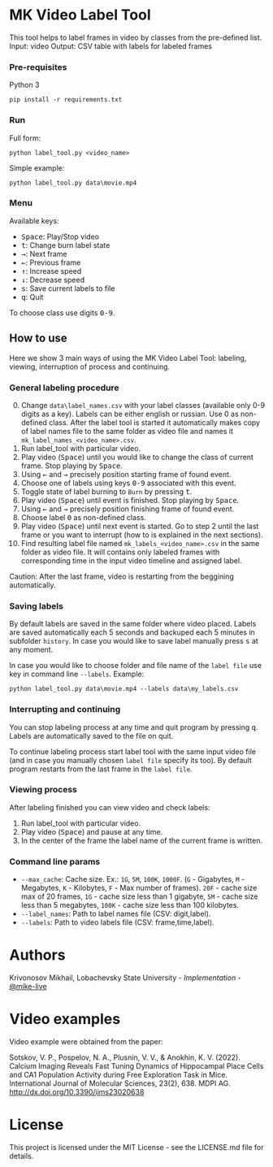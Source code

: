 # MK Video Label Tool

This tool helps to label frames in video by classes from the pre-defined list.
Input: video
Output: CSV table with labels for labeled frames

### Pre-requisites

Python 3
```
pip install -r requirements.txt
```

### Run

Full form:
```
python label_tool.py <video_name>
```

Simple example:
```
python label_tool.py data\movie.mp4 
```

### Menu

Available keys:
- <kbd>Space</kbd>: Play/Stop video
- <kbd>t</kbd>: Change burn label state
- <kbd>→</kbd>: Next frame
- <kbd>←</kbd>: Previous frame
- <kbd>↑</kbd>: Increase speed
- <kbd>↓</kbd>: Decrease speed
- <kbd>s</kbd>: Save current labels to file
- <kbd>q</kbd>: Quit

To choose class use digits <kbd>0-9</kbd>.

## How to use

Here we show 3 main ways of using the MK Video Label Tool: labeling, viewing, interruption of process and continuing. 

### General labeling procedure

0. Change `data\label_names.csv` with your label classes (available only 0-9 digits as a key). Labels can be either english or russian. Use 0 as non-defined class. After the label tool is started it automatically makes copy of label names file to the same folder as video file and names it `mk_label_names_<video_name>.csv`.
1. Run label_tool with particular video.
2. Play video (<kbd>Space</kbd>) until you would like to change the class of current frame. Stop playing by <kbd>Space</kbd>.
3. Using <kbd>←</kbd> and <kbd>→</kbd> precisely position starting frame of found event.
4. Choose one of labels using keys <kbd>0-9</kbd> associated with this event.
5. Toggle state of label burning to `Burn` by pressing <kbd>t</kbd>.
6. Play video (<kbd>Space</kbd>) until event is finished. Stop playing by <kbd>Space</kbd>.
7. Using <kbd>←</kbd> and <kbd>→</kbd> precisely position finishing frame of found event.
8. Choose label <kbd>0</kbd> as non-defined class.
9. Play video (<kbd>Space</kbd>) until next event is started. Go to step 2 until the last frame or you want to interrupt (how to is explained in the next sections).
10. Find resulting label file named `mk_labels_<video_name>.csv` in the same folder as video file. It will contains only labeled frames with corresponding time in the input video timeline and assigned label.

Caution: After the last frame, video is restarting from the beggining automatically.


### Saving labels

By default labels are saved in the same folder where video placed. Labels are saved automatically each 5 seconds and backuped each 5 minutes in subfolder `history`. In case you would like to save label manually press <kbd>s</kbd> at any moment.

In case you would like to choose folder and file name of the `label file` use key in command line `--labels`. Example:
```
python label_tool.py data\movie.mp4 --labels data\my_labels.csv
```

### Interrupting and continuing

You can stop labeling process at any time and quit program by pressing <kbd>q</kbd>.
Labels are automatically saved to the file on quit. 

To continue labeling process start label tool with the same input video file (and in case you manually chosen `label file` specify its too). By default program restarts from the last frame in the `label file`.

### Viewing process

After labeling finished you can view video and check labels: 

1. Run label_tool with particular video.
2. Play video (<kbd>Space</kbd>) and pause at any time.
3. In the center of the frame the label name of the current frame is written.

### Command line params

- `--max_cache`: Cache size. Ex.: `1G`, `5M`, `100K`, `1000F`. (`G` - Gigabytes, `M` - Megabytes, `K` - Kilobytes, `F` - Max number of frames). `20F` - cache size max of 20 frames, `1G` - cache size less than 1 gigabyte, `5M` - cache size less than 5 megabytes, `100K` - cache size less than 100 kilobytes.
- `--label_names`: Path to label names file (CSV: digit,label).
- `--labels`: Path to video labels file (CSV: frame,time,label).

# Authors

Krivonosov Mikhail, Lobachevsky State University - *Implementation* - [@mike-live](https://github.com/mike-live)

# Video examples

Video example were obtained from the paper:

Sotskov, V. P., Pospelov, N. A., Plusnin, V. V., & Anokhin, K. V. (2022). Calcium Imaging Reveals Fast Tuning Dynamics of Hippocampal Place Cells and CA1 Population Activity during Free Exploration Task in Mice. International Journal of Molecular Sciences, 23(2), 638. MDPI AG. http://dx.doi.org/10.3390/ijms23020638

# License

This project is licensed under the MIT License - see the LICENSE.md file for details.